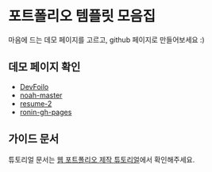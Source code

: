 # 포트폴리오 템플릿 모음집
마음에 드는 데모 페이지를 고르고, github 페이지로 만들어보세요 :)

## 데모 페이지 확인
- [DevFoilo](https://KJJ0513.github.io/portfolio-collection/devfolio-master/)
- [noah-master](https://KJJ0513.github.io/portfolio-collection/noah-master/)
- [resume-2](https://KJJ0513.github.io/portfolio-collection/resume-2-master/)
- [ronin-gh-pages](https://KJJ0513.github.io/portfolio-collection/ronin-gh-pages/)

## 가이드 문서

튜토리얼 문서는 [웹 포트폴리오 제작 튜토리얼](https://www.notion.so/cucus/85e3bec77d904f1fa282cec4756232c3)에서 확인해주세요.
